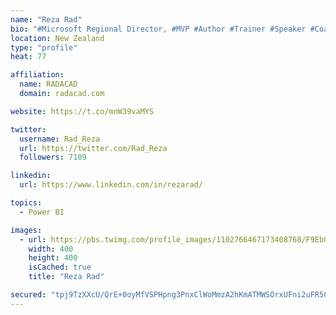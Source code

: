 ```yaml
---
name: "Reza Rad"
bio: "#Microsoft Regional Director, #MVP #Author #Trainer #Speaker #Coach #Consultant #PowerBI "
location: New Zealand
type: "profile"
heat: 77

affiliation:
  name: RADACAD
  domain: radacad.com

website: https://t.co/mnW39vaMYS

twitter:
  username: Rad_Reza
  url: https://twitter.com/Rad_Reza
  followers: 7109

linkedin:
  url: https://www.linkedin.com/in/rezarad/

topics:
  - Power BI

images:
  - url: https://pbs.twimg.com/profile_images/1102766467173408768/F9EbQENa_400x400.png
    width: 400
    height: 400
    isCached: true
    title: "Reza Rad"

secured: "tpj9TzXXcU/QrE+0oyMfVSPHpng3PnxClWoMmzA2hKmATMWSOrxUFni2uFR50EkGrmeVQpQLgh1yzxdivoJM+fbNMxelDhC6GWavIEnMTNXUJLVR/VZkmLQ9O23fIMQ0TtIgmiyCmP+7IShDy8ns0kZx7ui4afChSwtroE5rrZsrPqLhRVfE+9vFywbsWO3Ccr/xxpZiLdbAvaRCr88yUj+VY32Ih35hN5yiusWWUzcuTPyKejOdDSXARQyhvGnafSFmvmlr+tKIA4xaFF6poSqMpLVMW2mdz8XI+FdIfHAoUXcmgSpeu8InK3/0BbSv1XfiXZxapGRC+FIwSou9IDAB71sUPjiZYWowFk79J3dNbXCgcpb6Pqudb5tPR/GT8265i8wf3zbrIZgUQBv1fv1FbfkDM+Ebrghfuy25qZ8=;65lEuHHoloNE5vlFsIIdUA=="
---
```


